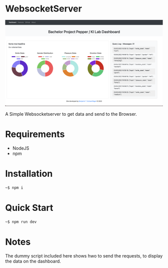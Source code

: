 # WebsocketServer

![Image of the site](images/webview.png?raw=true "Dashboard")

A Simple Websocketserver to get data and send to the Browser.

# Requirements

- NodeJS
- npm

# Installation

```bash
~$ npm i
```

# Quick Start

```bash
~$ npm run dev
```

# Notes

The dummy script included here shows hwo to send the requests, to display the data on the dashboard.
